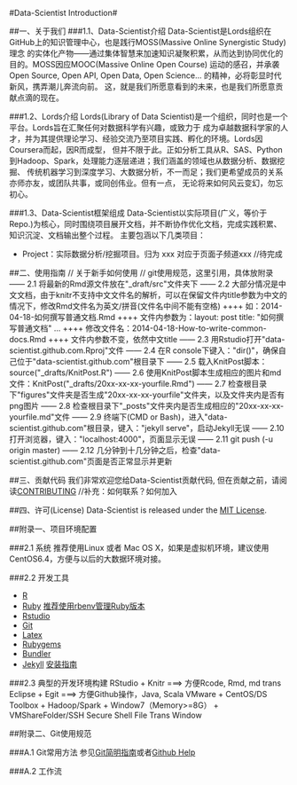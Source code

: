#Data-Scientist Introduction#

##一、关于我们
###1.1、Data-Scientist介绍
Data-Scientist是Lords组织在GitHub上的知识管理中心，也是践行MOSS(Massive Online Synergistic Study)理念
的实体化产物——通过集体智慧来加速知识凝聚积累，从而达到协同优化的目的。MOSS因应MOOC(Massive Online Open Course)
运动的感召，并承袭Open Source, Open API, Open Data, Open Science... 的精神，必将彰显时代新风，携弄潮儿奔流向前。
这，就是我们所愿意看到的未来，也是我们所愿意贡献点滴的现在。

###1.2、Lords介绍
Lords(Library of Data Scientist)是一个组织，同时也是一个平台。Lords旨在汇聚任何对数据科学有兴趣，或致力于
成为卓越数据科学家的人才，并为其提供理论学习、经验交流乃至项目实践、孵化的环境。Lords因Coursera而起，因R而成型，
但并不限于此。正如分析工具从R、SAS、Python到Hadoop、Spark，处理能力逐层递进；我们涵盖的领域也从数据分析、数据挖掘、
传统机器学习到深度学习、大数据分析，不一而足；我们更希望成员的关系亦师亦友，或团队共事，或同创伟业。但有一点，
无论将来如何风云变幻，勿忘初心。

###1.3、Data-Scientist框架组成
Data-Scientist以实际项目(广义，等价于Repo.)为核心，同时围绕项目展开文档，并不断协作优化文档，完成实践积累、知识沉淀、文档输出整个过程。
主要包涵以下几类项目：
- Project：实际数据分析/挖掘项目。归为 xxx 对应于页面子频道xxx
//待完成


##二、使用指南
// 关于新手如何使用
// git使用规范，这里引用，具体放附录
    —— 2.1 将最新的Rmd源文件放在"_draft/src"文件夹下
	—— 2.2 大部分情况是中文文档，由于knitr不支持中文文件名的解析，可以在保留文件内title参数为中文的情况下，修改Rmd文件名为英文/拼音(文件名中间不能有空格)
	    ++++ 如：2014-04-18-如何撰写普通文档.Rmd
		++++ 文件内参数为：layout: post title: "如何撰写普通文档" ...
		++++ 修改文件名：2014-04-18-How-to-write-common-docs.Rmd
		++++ 文件内参数不变，依然中文title
	—— 2.3 用Rstudio打开"data-scientist.github.com.Rproj"文件
	—— 2.4 在R console下键入："dir()"，确保自己位于"data-scientist.github.com"根目录下
	—— 2.5 载入KnitPost脚本：source("_drafts/KnitPost.R")
	—— 2.6 使用KnitPost脚本生成相应的图片和md文件：KnitPost("_drafts/20xx-xx-xx-yourfile.Rmd")
	—— 2.7 检查根目录下"figures"文件夹是否生成"20xx-xx-xx-yourfile"文件夹，以及文件夹内是否有png图片
	—— 2.8 检查根目录下"_posts"文件夹内是否生成相应的"20xx-xx-xx-yourfile.md"文件
	—— 2.9 终端下(CMD or Bash)，进入"data-scientist.github.com"根目录，键入："jekyll serve"，启动Jekyll无误
	—— 2.10 打开浏览器，键入："localhost:4000"，页面显示无误
	—— 2.11 git push (-u origin master)
	—— 2.12 几分钟到十几分钟之后，检查"data-scientist.github.com"页面是否正常显示并更新



##三、贡献代码
我们非常欢迎您给Data-Scientist贡献代码, 但在贡献之前，请阅读[CONTRIBUTING](CONTRIBUTING.md)
//补充：如何联系？如何加入

##四、许可(License)
Data-Scientist is released under the [MIT License](http://www.opensource.org/licenses/MIT).


##附录一、项目环境配置

###2.1 系统
推荐使用Linux 或者 Mac OS X，如果是虚拟机环境，建议使用CentOS6.4，方便与以后的大数据环境对接。

###2.2 开发工具
- [R](http://www.r-project.org/)
- [Ruby](https://www.ruby-lang.org/zh_cn/)    [推荐使用rbenv管理Ruby版本](https://github.com/sstephenson/rbenv)
- [Rstudio](https://www.rstudio.com/)
- [Git](http://git-scm.com/docs)
- [Latex](http://www.latex-project.org/)
- [Rubygems](http://rubygems.org/)
- [Bundler](http://bundler.io/)
- [Jekyll](http://jekyllrb.com/) [安装指南](http://jekyllrb.com/docs/installation/)

###2.3 典型的开发环境构建
RStudio + Knitr ===> 方便Rcode, Rmd, md trans
Eclipse + Egit ===> 方便Github操作，Java, Scala
VMware + CentOS/DS Toolbox + Hadoop/Spark + Window7（Memory>=8G） + VMShareFolder/SSH Secure Shell File Trans Window


##附录二、Git使用规范

###A.1 Git常用方法
参见[Git简明指南](http://rogerdudler.github.io/git-guide/index.zh.html)或者[Github Help](https://help.github.com/)

###A.2 工作流

